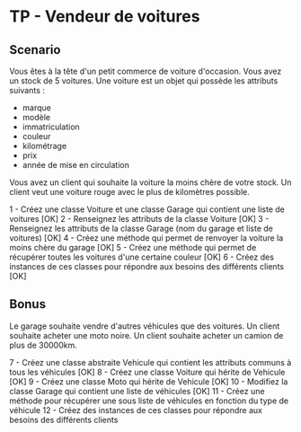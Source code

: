 # TP - Vendeur de voitures

## Scenario

Vous êtes à la tête d'un petit commerce de voiture d'occasion.
Vous avez un stock de 5 voitures.
Une voiture est un objet qui possède les attributs suivants :

- marque
- modèle
- immatriculation
- couleur
- kilométrage
- prix
- année de mise en circulation

Vous avez un client qui souhaite la voiture la moins chère de votre stock.
Un client veut une voiture rouge avec le plus de kilomètres possible.

1 - Créez une classe Voiture et une classe Garage qui contient une liste de voitures [OK]
2 - Renseignez les attributs de la classe Voiture [OK]
3 - Renseignez les attributs de la classe Garage (nom du garage et liste de voitures) [OK]
4 - Créez une méthode qui permet de renvoyer la voiture la moins chère du garage [OK]
5 - Créez une méthode qui permet de récupérer toutes les voitures d'une certaine couleur [OK]
6 - Créez des instances de ces classes pour répondre aux besoins des différents clients [OK]

## Bonus

Le garage souhaite vendre d'autres véhicules que des voitures.
Un client souhaite acheter une moto noire.
Un client souhaite acheter un camion de plus de 30000km.

7 - Créez une classe abstraite Vehicule qui contient les attributs communs à tous les véhicules [OK]
8 - Créez une classe Voiture qui hérite de Vehicule [OK]
9 - Créez une classe Moto qui hérite de Vehicule [OK]
10 - Modifiez la classe Garage qui contient une liste de véhicules [OK]
11 - Créez une méthode pour récupérer une sous liste de véhicules en fonction du type de véhicule 
12 - Créez des instances de ces classes pour répondre aux besoins des différents clients
